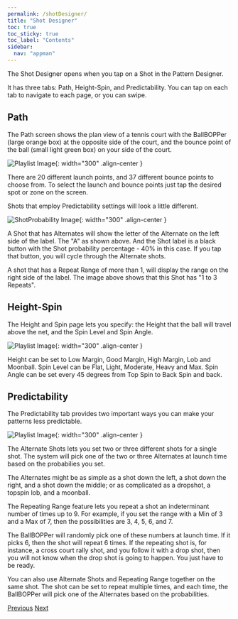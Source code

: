 ```yaml
---
permalink: /shotDesigner/
title: "Shot Designer"
toc: true
toc_sticky: true
toc_label: "Contents"
sidebar:
  nav: "appman"
---
```


The Shot Designer opens when you tap on a Shot in the Pattern Designer. 

It has three tabs: Path, Height-Spin, and Predictability. You can tap on each tab to navigate to each page, or you can swipe.

## Path
The Path screen shows the plan view of a tennis court with the BallBOPPer (large orange box) at the opposite side of the court, and the bounce point of the ball (small light green box) on your side of the court. 

![Playlist Image](../assets/images/Path_BallBopperApp001_500.jpg){: width="300" .align-center }

There are 20 different launch points, and 37 different bounce points to choose from. To select the launch and bounce points just tap the desired spot or zone on the screen.

Shots that employ Predictability settings will look a little different.

![ShotProbability Image](../assets/images/ShotProbability_500.jpg){: width="300" .align-center }

A Shot that has Alternates will show the letter of the Alternate on the left side of the label. The "A" as shown above. And the Shot label is a black button with the Shot probability percentage - 40% in this case. If you tap that button, you will cycle through the Alternate shots.

A shot that has a Repeat Range of more than 1, will display the range on the right side of the label. The image above shows that this Shot has "1 to 3 Repeats".

## Height-Spin

The Height and Spin page lets you specify: the Height that the ball will travel above the net, and the Spin Level and Spin Angle. 

![Playlist Image](../assets/images/Spin_BallBopperApp001_500.jpg){: width="300" .align-center }

Height can be set to Low Margin, Good Margin, High Margin, Lob and Moonball. Spin Level can be Flat, Light, Moderate, Heavy and Max. Spin Angle can be set every 45 degrees from Top Spin to Back Spin and back.

## Predictability

The Predictability tab provides two important ways you can make your patterns less predictable. 

![Playlist Image](../assets/images/Probability_BallBopperApp001_500.jpg){: width="300" .align-center }

The Alternate Shots lets you set two or three different shots for a single shot. The system will pick one of the two or three Alternates at launch time based on the probabilies you set. 

The Alternates might be as simple as a shot down the left, a shot down the right, and a shot down the middle; or as complicated as a dropshot, a topspin lob, and a moonball. 

The Repeating Range feature lets you repeat a shot an indeterminant number of times up to 9. For example, if you set the range with a Min of 3 and a Max of 7, then the possibilities are 3, 4, 5, 6, and 7. 

The BallBOPPer will randomly pick one of these numbers at launch time. If it picks 6, then the shot will repeat 6 times. If the repeating shot is, for instance, a cross court rally shot, and you follow it with a drop shot, then you will not know when the drop shot is going to happen. You just have to be ready.

You can also use Alternate Shots and Repeating Range together on the same shot. The shot can be set to repeat multiple times, and each time, the BallBOPPer will pick one of the Alternates based on the probabilities. 

  <nav class="pagination">
      <a href="/BallBOPPer/patternDesigner/" class="pagination--pager" title="Pattern Designer">Previous</a>
      <a href="/BallBOPPer/coreController/" class="pagination--pager" title="Core Controller">Next</a>  
  </nav>
